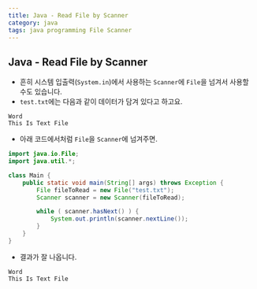 ```yaml
---
title: Java - Read File by Scanner
category: java 
tags: java programming File Scanner
---
```


## Java - Read File by Scanner

- 흔히 시스템 입출력(`System.in`)에서 사용하는 `Scanner`에 `File`을 넘겨서 사용할 수도 있습니다.
- `test.txt`에는 다음과 같이 데이터가 담겨 있다고 하고요.

```plaintext
Word
This Is Text File
```

- 아래 코드에서처럼 `File`을 `Scanner`에 넘겨주면. 

```java
import java.io.File;
import java.util.*;

class Main {
    public static void main(String[] args) throws Exception {
        File fileToRead = new File("test.txt");
        Scanner scanner = new Scanner(fileToRead);

        while ( scanner.hasNext() ) {
            System.out.println(scanner.nextLine());
        }
    }
}
```

- 결과가 잘 나옵니다.

```plaintext
Word
This Is Text File
```
